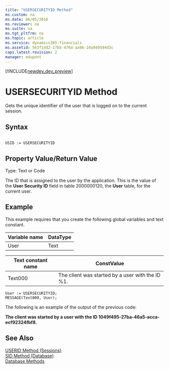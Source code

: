 ```yaml
---
title: "USERSECURITYID Method"
ms.custom: na
ms.date: 06/05/2016
ms.reviewer: na
ms.suite: na
ms.tgt_pltfrm: na
ms.topic: article
ms.service: dynamics365-financials
ms.assetid: 563f1dd2-17b5-476d-aa96-24a949594d3c
caps.latest.revision: 2
manager: edupont
---
```


[!INCLUDE[newdev_dev_preview](../includes/newdev_dev_preview.md)]

# USERSECURITYID Method
Gets the unique identifier of the user that is logged on to the current session.  
  
## Syntax  
  
```  
  
USID := USERSECURITYID  
```  
  
## Property Value/Return Value  
 Type: Text or Code  
  
 The ID that is assigned to the user by the application. This is the value of the **User Security ID** field in table 2000000120, the **User** table, for the current user.  
  
## Example  
 This example requires that you create the following global variables and text constant.  
  
|Variable name|DataType|  
|-------------------|--------------|  
|User|Text|  
  
|Text constant name|ConstValue|  
|------------------------|----------------|  
|Text000|The client was started by a user with the ID %1.|  
  
```  
User := USERSECURITYID;  
MESSAGE(Text000, User);  
```  
  
 The following is an example of the output of the previous code:  
  
 **The client was started by a user with the ID 1049f495-27ba-46a5-acca-ecf92324fbf8.**  
  
## See Also  
 [USERID Method \(Sessions\)](devenv-USERID-Method-Sessions.md)   
 [SID Method \(Database\)](devenv-SID-Method-Database.md)   
 [Database Methods](devenv-database-methods.md)